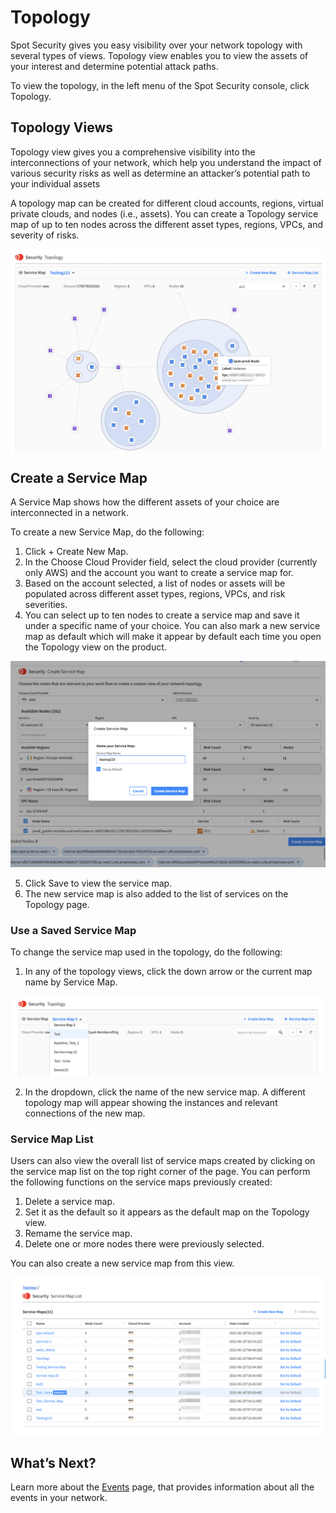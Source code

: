 <meta name="robots" content="noindex">

# Topology

Spot Security gives you easy visibility over your network topology with several types of views. Topology view enables you to view the assets of your interest and determine potential attack paths.

To view the topology, in the left menu of the Spot Security console, click Topology.

## Topology Views

Topology view gives you a comprehensive visibility into the interconnections of your network, which help you understand the impact of various security risks as well as determine an attacker’s potential path to your individual assets

A topology map can be created for different cloud accounts, regions, virtual private clouds, and nodes (i.e., assets). You can create a Topology service map of up to ten nodes across the different asset types, regions, VPCs, and severity of risks.

<img src="/spot-security/_media/topology-a.png" />

## Create a Service Map

A Service Map shows how the different assets of your choice are interconnected in a network.

To create a new Service Map, do the following:
1. Click + Create New Map.
2. In the Choose Cloud Provider field, select the cloud provider (currently only AWS) and the account you want to create a service map for.
3. Based on the account selected, a list of nodes or assets will be populated across different asset types, regions, VPCs, and risk severities.
4. You can select up to ten nodes to create a service map and save it under a specific name of your choice. You can also mark a new service map as default which will make it appear by default each time you open the Topology view on the product.

<img src="/spot-security/_media/topology-b.png" />

5. Click Save to view the service map.
6. The new service map is also added to the list of services on the Topology page.

### Use a Saved Service Map

To change the service map used in the topology, do the following:
1. In any of the topology views, click the down arrow or the current map name by Service Map.

<img src="/spot-security/_media/topology-c.png" />

2. In the dropdown, click the name of the new service map. A different topology map will appear showing the instances and relevant connections of the new map.

### Service Map List

Users can also view the overall list of service maps created by clicking on the service map list on the top right corner of the page. You can perform the following functions on the service maps previously created:
1. Delete a service map.
2. Set it as the default so it appears as the default map on the Topology view.
3. Remame the service map.
4. Delete one or more nodes there were previously selected.

You can also create a new service map from this view.

<img src="/spot-security/_media/topology-d.png" />

## What’s Next?
Learn more about the [Events](spot-security/features/events) page, that provides information about all the events in your network.

